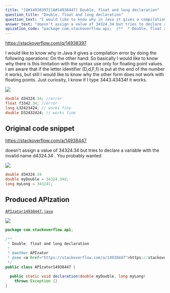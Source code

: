 ```yaml
---
title: "[Q#14938397][A#14938447] Double, float and long declaration"
question_title: "Double, float and long declaration"
question_text: "I would like to know why in Java it gives a compilation error by doing the following operations: On the other hand: So basically I would like to know why there is this limitation with the syntax use only for floating point values. I am aware that if the letter identifier (D,d,F,f) is put at the end of the number it works, but still I would like to know why the other form does not work with floating points. Just curiosity, I know if I type 3443.43434f it works."
answer_text: "doesn't assign a value of 34324.34 but tries to declare a variable with the invalid name d4324.34 . You probably wanted"
apization_code: "package com.stackoverflow.api;  /**  * Double, float and long declaration  *  * @author APIzator  * @see <a href=\"https://stackoverflow.com/a/14938447\">https://stackoverflow.com/a/14938447</a>  */ public class APIzator14938447 {    public static void declaration(double myDouble, long myLong)     throws Exception {} }"
---
```


https://stackoverflow.com/q/14938397

I would like to know why in Java it gives a compilation error by doing the following operations:
On the other hand:
So basically I would like to know why there is this limitation with the syntax use only for floating point values.
I am aware that if the letter identifier (D,d,F,f) is put at the end of the number it works, but still I would like to know why the other form does not work with floating points.
Just curiosity, I know if I type 3443.43434f it works.


<div class="code-logo"><img src="/stackoverflow.png" /></div>

```java
double d34324.34; //error
float f3342.34; //error
long L32423424; // works fine
double D32432424; // works fine
```


## Original code snippet

https://stackoverflow.com/a/14938447

doesn&#x27;t assign a value of 34324.34 but tries to declare a variable with the invalid name d4324.34 .
You probably wanted

<div class="code-logo"><img src="/stackoverflow.png" /></div>

```java
double d34324.34
double myDouble = 34324.34d;
long myLong = 34324l;
```

## Produced APIzation

[`APIzator14938447.java`](https://github.com/blind-papers/apization-temp-data/raw/main/search/APIzator14938447.java)

<div class="code-logo"><img src="/apizator.png" /></div>

```java
package com.stackoverflow.api;

/**
 * Double, float and long declaration
 *
 * @author APIzator
 * @see <a href="https://stackoverflow.com/a/14938447">https://stackoverflow.com/a/14938447</a>
 */
public class APIzator14938447 {

  public static void declaration(double myDouble, long myLong)
    throws Exception {}
}

```